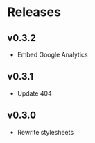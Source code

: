 # Releases
## v0.3.2
- Embed Google Analytics
## v0.3.1
- Update 404
## v0.3.0
- Rewrite stylesheets
